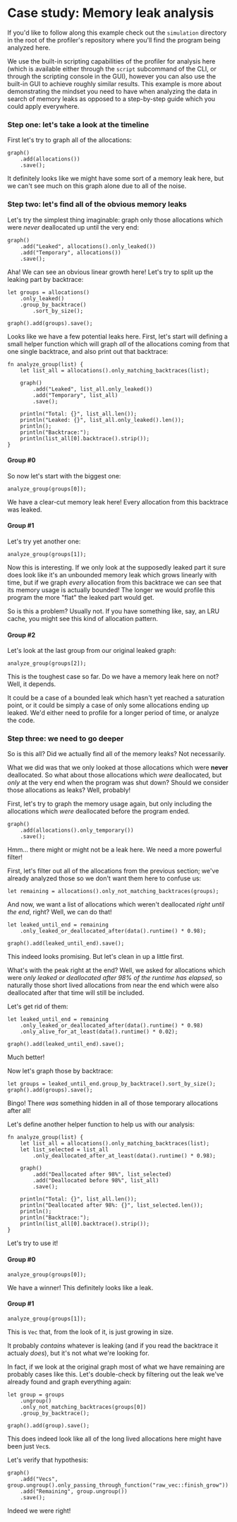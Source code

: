# Case study: Memory leak analysis

If you'd like to follow along this example check out the `simulation`
directory in the root of the profiler's repository where you'll find
the program being analyzed here.

We use the built-in scripting capabilities of the profiler for analysis
here (which is available either through the `script` subcommand of the CLI,
or through the scripting console in the GUI), however you can also use the
built-in GUI to achieve roughly similar results. This example is more about
demonstrating the mindset you need to have when analyzing the data in search
of memory leaks as opposed to a step-by-step guide which you could apply everywhere.

### Step one: let's take a look at the timeline

First let's try to graph all of the allocations:

```rhai,%run
graph()
    .add(allocations())
    .save();
```

It definitely looks like we might have some sort of a memory leak here,
but we can't see much on this graph alone due to all of the noise.

### Step two: let's find all of the obvious memory leaks

Let's try the simplest thing imaginable: graph only those allocations
which were *never* deallocated up until the very end:

```rhai,%run
graph()
    .add("Leaked", allocations().only_leaked())
    .add("Temporary", allocations())
    .save();
```

Aha! We can see an obvious linear growth here! Let's try to split up the leaking part by backtrace:

```rhai,%run
let groups = allocations()
    .only_leaked()
    .group_by_backtrace()
        .sort_by_size();

graph().add(groups).save();
```

Looks like we have a few potential leaks here. First, let's start will
defining a small helper function which will graph *all* of the allocations
coming from that one single backtrace, and also print out that backtrace:

```rhai,%run
fn analyze_group(list) {
    let list_all = allocations().only_matching_backtraces(list);

    graph()
        .add("Leaked", list_all.only_leaked())
        .add("Temporary", list_all)
        .save();

    println("Total: {}", list_all.len());
    println("Leaked: {}", list_all.only_leaked().len());
    println();
    println("Backtrace:");
    println(list_all[0].backtrace().strip());
}
```

#### Group #0

So now let's start with the biggest one:

```rhai,%run
analyze_group(groups[0]);
```

We have a clear-cut memory leak here! Every allocation from this backtrace was leaked.

#### Group #1

Let's try yet another one:

```rhai,%run
analyze_group(groups[1]);
```

Now this is interesting. If we only look at the supposedly leaked part it
sure does look like it's an unbounded memory leak which grows linearly with time,
but if we graph *every* allocation from this backtrace we can see that its memory
usage is actually bounded! The longer we would profile this program the more "flat"
the leaked part would get.

So is this a problem? Usually not. If you have something like, say, an LRU cache,
you might see this kind of allocation pattern.

#### Group #2

Let's look at the last group from our original leaked graph:

```rhai,%run
analyze_group(groups[2]);
```

This is the toughest case so far. Do we have a memory leak here on not? Well, it depends.

It could be a case of a bounded leak which hasn't yet reached a saturation point, or it could
be simply a case of only some allocations ending up leaked. We'd either need to profile
for a longer period of time, or analyze the code.


### Step three: we need to go deeper

So is this all? Did we actually find all of the memory leaks? Not necessarily.

What we did was that we only looked at those allocations which were **never** deallocated.
So what about those allocations which *were* deallocated, but *only* at the very end when
the program was shut down? Should we consider those allocations as leaks? Well, probably!

First, let's try to graph the memory usage again, but only including the allocations
which *were* deallocated before the program ended.

```rhai,%run
graph()
    .add(allocations().only_temporary())
    .save();
```

Hmm... there might or might not be a leak here. We need a more powerful filter!

First, let's filter out all of the allocations from the previous section; we've
already analyzed those so we don't want them here to confuse us:

```rhai,%run
let remaining = allocations().only_not_matching_backtraces(groups);
```

And now, we want a list of allocations which weren't deallocated *right until the end*, right?
Well, we can do that!

```rhai,%run
let leaked_until_end = remaining
    .only_leaked_or_deallocated_after(data().runtime() * 0.98);

graph().add(leaked_until_end).save();
```

This indeed looks promising. But let's clean in up a little first.

What's with the peak right at the end? Well, we asked for allocations which were
*only leaked or deallocated after 98% of the runtime has elapsed*, so naturally those short
lived allocations from near the end which were also deallocated after that time
will still be included.

Let's get rid of them:

```rhai,%run
let leaked_until_end = remaining
    .only_leaked_or_deallocated_after(data().runtime() * 0.98)
    .only_alive_for_at_least(data().runtime() * 0.02);

graph().add(leaked_until_end).save();
```

Much better!

Now let's graph those by backtrace:

```rhai,%run
let groups = leaked_until_end.group_by_backtrace().sort_by_size();
graph().add(groups).save();
```

Bingo! There *was* something hidden in all of those temporary allocations after all!

Let's define another helper function to help us with our analysis:

```rhai,%run
fn analyze_group(list) {
    let list_all = allocations().only_matching_backtraces(list);
    let list_selected = list_all
        .only_deallocated_after_at_least(data().runtime() * 0.98);

    graph()
        .add("Deallocated after 98%", list_selected)
        .add("Deallocated before 98%", list_all)
        .save();

    println("Total: {}", list_all.len());
    println("Deallocated after 98%: {}", list_selected.len());
    println();
    println("Backtrace:");
    println(list_all[0].backtrace().strip());
}
```

Let's try to use it!

#### Group #0

```rhai,%run
analyze_group(groups[0]);
```

We have a winner! This definitely looks like a leak.

#### Group #1

```rhai,%run
analyze_group(groups[1]);
```

This is `Vec` that, from the look of it, is just growing in size.

It probably *contains* whatever is leaking (and if you read the backtrace
it actualy *does*), but it's not what we're looking for.

In fact, if we look at the original graph most of what we have remaining are
probably cases like this. Let's double-check by filtering out the leak we've already
found and graph everything again:

```rhai,%run
let group = groups
    .ungroup()
    .only_not_matching_backtraces(groups[0])
    .group_by_backtrace();

graph().add(group).save();
```

This does indeed look like all of the long lived allocations here might have been just `Vec`s.

Let's verify that hypothesis:

```rhai,%run
graph()
    .add("Vecs", group.ungroup().only_passing_through_function("raw_vec::finish_grow"))
    .add("Remaining", group.ungroup())
    .save();
```

Indeed we were right!
